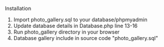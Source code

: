 Installation

1. Import photo_gallery.sql to your database/phpmyadmin
2. Update database details in Database.php line 13-16
3. Run photo_gallery directory in your browser
4. Database gallery include in source code "photo_gallery.sql"
